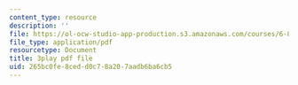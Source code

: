 ```yaml
---
content_type: resource
description: ''
file: https://ol-ocw-studio-app-production.s3.amazonaws.com/courses/6-832-underactuated-robotics-spring-2009/265bc0fe8cedd0c78a207aadb6ba6cb5_7la43dvoLh0.pdf
file_type: application/pdf
resourcetype: Document
title: 3play pdf file
uid: 265bc0fe-8ced-d0c7-8a20-7aadb6ba6cb5
---
```

